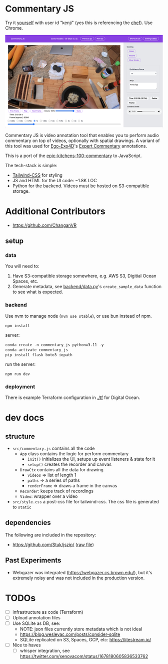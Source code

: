 # Commentary JS

Try it [yourself](commentaryjs.miguel-martin.com) with user id
"kenji" (yes this is referencing the [chef](https://www.youtube.com/@JKenjiLopezAlt)). Use Chrome.

![screenshot](./docs/screenshot.png)

Commentary JS is video annotation tool that enables you to perform audio commentary on top of
videos, optionally with spatial drawings. A variant of this tool was used for
[Ego-Exo4D](https://docs.ego-exo4d-data.org/)'s [Expert
Commentary](https://docs.ego-exo4d-data.org/annotations/expert_commentary/)
annotations.

This is a port of the
[epic-kitchens-100-commentary](https://github.com/epic-kitchens/epic-kitchens-100-commentary)
to JavaScript. 

The tech-stack is simple:
- [Tailwind-CSS](https://tailwindcss.com/) for styling
- JS and HTML for the UI code: ~1.8K LOC
- Python for the backend. Videos must be hosted on S3-compatible storage.

# Additional Contributors

- https://github.com/ChanganVR

## setup

### data

You will need to:
1. Have S3-compatible storage somewhere, e.g. AWS S3, Digitial Ocean Spaces, etc.
2. Generate metadata, see [backend/data.py](./backend/data.py)'s `create_sample_data` function to see what is expected.

### backend

Use nvm to manage node (`nvm use stable`), or use bun instead of npm.
```
npm install
```

server:

```
conda create -n commentary_js python=3.11 -y
conda activate commentary_js
pip install flask boto3 iopath
```

run the server:
```
npm run dev
```

### deployment

There is example Terraform configuration in [./tf](./tf) for Digital Ocean.

# dev docs

## structure
- `src/commentary.js` contains all the code 
    - `App` class contains the logic for perform commentary
        - `init()` initializes the UI, setups up event listeners & state for it
        - `setup()` creates the recorder and canvas
    - `DrawCtx` contains all the data for drawing
        - `videos` => list of length 1
        - `paths` => a series of paths
        - `renderFrame` => draws a frame in the canvas
    - `Recorder`: keeps track of recordings
    - `Video`: wrapper over a video
- `src/style.css` a post-css file for tailwind-css. The css file is generated
  to `static`

## dependencies

The following are included in the repository:
- https://github.com/Stuk/jszip/ ([raw file](https://raw.githubusercontent.com/eligrey/FileSaver.js/master/dist/FileSaver.min.js))

## Past Experiments

* Webgazer was integrated (https://webgazer.cs.brown.edu/), but it's extremely
  noisy and was not included in the production version.

# TODOs

- [ ] infrastructure as code (Terraform)
- [ ] Upload annotation files
- [ ] Use SQLite as DB, see:
    - NOTE: json files currently store metadata which is not ideal
    - https://blog.wesleyac.com/posts/consider-sqlite
	- SQLite replicated on S3, Spaces, GCP, etc: https://litestream.io/
- [ ] Nice to haves
    - [ ] whisper integration, see https://twitter.com/xenovacom/status/1678180605836533762
